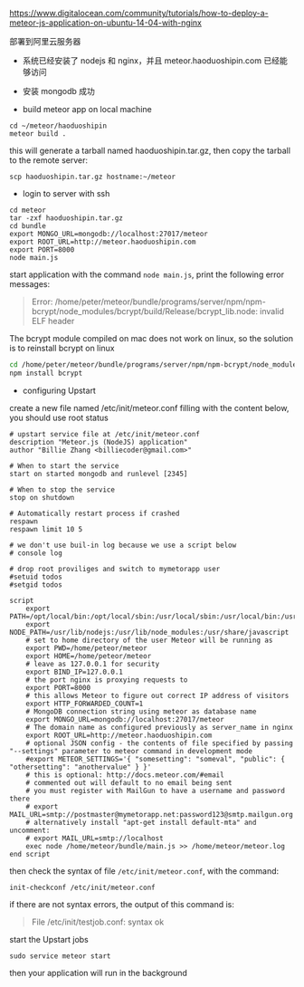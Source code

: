 https://www.digitalocean.com/community/tutorials/how-to-deploy-a-meteor-js-application-on-ubuntu-14-04-with-nginx

部署到阿里云服务器

* 系统已经安装了 nodejs 和 nginx，并且 meteor.haoduoshipin.com 已经能够访问

* 安装 mongodb 成功

* build meteor app on local machine

```
cd ~/meteor/haoduoshipin
meteor build .
```

this will generate a tarball named haoduoshipin.tar.gz, then copy the tarball to the remote server:

```
scp haoduoshipin.tar.gz hostname:~/meteor
```

* login to server with ssh

```
cd meteor
tar -zxf haoduoshipin.tar.gz
cd bundle
export MONGO_URL=mongodb://localhost:27017/meteor
export ROOT_URL=http://meteor.haoduoshipin.com
export PORT=8000
node main.js
```

start application with the command `node main.js`, print the following error messages:

>Error: /home/peter/meteor/bundle/programs/server/npm/npm-bcrypt/node_modules/bcrypt/build/Release/bcrypt_lib.node: invalid ELF header

The bcrypt module compiled on mac does not work on linux, so the solution is to reinstall bcrypt on linux

```bash
cd /home/peter/meteor/bundle/programs/server/npm/npm-bcrypt/node_modules/
npm install bcrypt
```

* configuring Upstart

create a new file named /etc/init/meteor.conf filling with the content below, you should use root status

```
# upstart service file at /etc/init/meteor.conf
description "Meteor.js (NodeJS) application"
author "Billie Zhang <billiecoder@gmail.com>"

# When to start the service
start on started mongodb and runlevel [2345]

# When to stop the service
stop on shutdown

# Automatically restart process if crashed
respawn
respawn limit 10 5

# we don't use buil-in log because we use a script below
# console log

# drop root proviliges and switch to mymetorapp user
#setuid todos
#setgid todos

script
    export PATH=/opt/local/bin:/opt/local/sbin:/usr/local/sbin:/usr/local/bin:/usr/sbin:/usr/bin:/sbin:/bin
    export NODE_PATH=/usr/lib/nodejs:/usr/lib/node_modules:/usr/share/javascript
    # set to home directory of the user Meteor will be running as
    export PWD=/home/peteor/meteor
    export HOME=/home/peteor/meteor
    # leave as 127.0.0.1 for security
    export BIND_IP=127.0.0.1
    # the port nginx is proxying requests to
    export PORT=8000
    # this allows Meteor to figure out correct IP address of visitors
    export HTTP_FORWARDED_COUNT=1
    # MongoDB connection string using meteor as database name
    export MONGO_URL=mongodb://localhost:27017/meteor
    # The domain name as configured previously as server_name in nginx
    export ROOT_URL=http://meteor.haoduoshipin.com
    # optional JSON config - the contents of file specified by passing "--settings" parameter to meteor command in development mode
    #export METEOR_SETTINGS='{ "somesetting": "someval", "public": { "othersetting": "anothervalue" } }'
    # this is optional: http://docs.meteor.com/#email
    # commented out will default to no email being sent
    # you must register with MailGun to have a username and password there
    # export MAIL_URL=smtp://postmaster@mymetorapp.net:password123@smtp.mailgun.org
    # alternatively install "apt-get install default-mta" and uncomment:
    # export MAIL_URL=smtp://localhost
    exec node /home/meteor/bundle/main.js >> /home/meteor/meteor.log
end script
```

then check the syntax of file `/etc/init/meteor.conf`, with the command:

```
init-checkconf /etc/init/meteor.conf
```

if there are not syntax errors, the output of this command is:

>File /etc/init/testjob.conf: syntax ok

start the Upstart jobs

```
sudo service meteor start
```

then your application will run in the background
